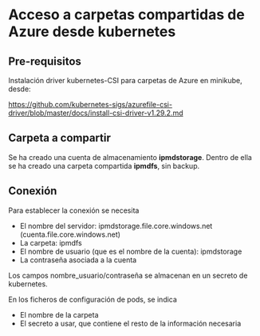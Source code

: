 # Acceso a carpetas compartidas de Azure desde kubernetes

## Pre-requisitos
Instalación driver kubernetes-CSI para carpetas de Azure en minikube, desde:

https://github.com/kubernetes-sigs/azurefile-csi-driver/blob/master/docs/install-csi-driver-v1.29.2.md

## Carpeta a compartir
Se ha creado una cuenta de almacenamiento **ipmdstorage**. Dentro de ella se ha creado una carpeta compartida **ipmdfs**, sin backup. 

## Conexión
Para establecer la conexión se necesita 

* El nombre del servidor: ipmdstorage.file.core.windows.net (cuenta.file.core.windows.net)
* La carpeta: ipmdfs
* El nombre de usuario (que es el nombre de la cuenta): ipmdstorage
* La contraseña asociada a la cuenta

Los campos nombre_usuario/contraseña se almacenan en un secreto de kubernetes. 

En los ficheros de configuración de pods, se indica

* El nombre de la carpeta
* El secreto a usar, que contiene el resto de la información necesaria
